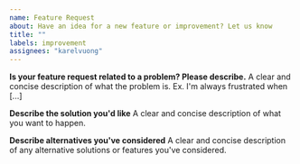 ```yaml
---
name: Feature Request
about: Have an idea for a new feature or improvement? Let us know
title: ""
labels: improvement
assignees: "karelvuong"
---
```


**Is your feature request related to a problem? Please describe.** A clear and concise description of what the problem
is. Ex. I'm always frustrated when [...]

**Describe the solution you'd like** A clear and concise description of what you want to happen.

**Describe alternatives you've considered** A clear and concise description of any alternative solutions or features
you've considered.
